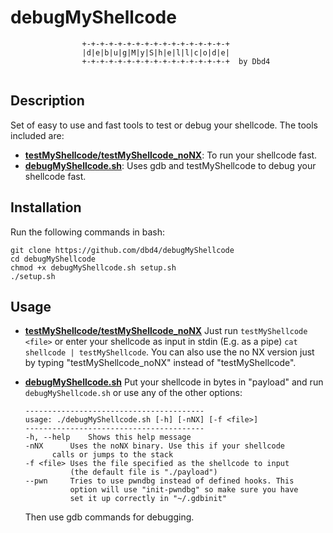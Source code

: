 # debugMyShellcode

```
				+-+-+-+-+-+-+-+-+-+-+-+-+-+-+-+-+
				|d|e|b|u|g|M|y|S|h|e|l|l|c|o|d|e|
				+-+-+-+-+-+-+-+-+-+-+-+-+-+-+-+-+  by Dbd4
      
```

## Description

Set of easy to use and fast tools to test or debug your shellcode. The tools included are:

* [**testMyShellcode/testMyShellcode_noNX**](testMyShellcode.c): To run your shellcode fast.
* [**debugMyShellcode.sh**](debugMyShellcode.sh): Uses gdb and testMyShellcode to debug your shellcode fast.

## Installation

Run the following commands in bash:
```
git clone https://github.com/dbd4/debugMyShellcode
cd debugMyShellcode
chmod +x debugMyShellcode.sh setup.sh
./setup.sh
```

## Usage 

* [**testMyShellcode/testMyShellcode_noNX**](testMyShellcode.c)
  Just run ```testMyShellcode <file>``` or enter your shellcode as input in stdin (E.g. as a pipe) ```cat shellcode | testMyShellcode```. You can also use the no NX version just by typing "testMyShellcode_noNX" instead of "testMyShellcode".
  
* [**debugMyShellcode.sh**](debugMyShellcode.sh)
  Put your shellcode in bytes in "payload" and run ```debugMyShellcode.sh``` or use any of the other options:
  ```
  ----------------------------------------
  usage: ./debugMyShellcode.sh [-h] [-nNX] [-f <file>]
  ----------------------------------------
  -h, --help	Shows this help message
  -nNX	  	Uses the noNX binary. Use this if your shellcode
  		calls or jumps to the stack
  -f <file>	Uses the file specified as the shellcode to input
  	      	(the default file is "./payload")
  --pwn		Tries to use pwndbg instead of defined hooks. This
	      	option will use "init-pwndbg" so make sure you have
	      	set it up correctly in "~/.gdbinit"
  ```
	Then use gdb commands for debugging.
